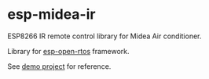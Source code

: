 # esp-midea-ir
ESP8266 IR remote control library for Midea Air conditioner.

Library for [esp-open-rtos](https://github.com/SuperHouse/esp-open-rtos) framework.

See [demo project](https://github/sheinz/esp-midea-ir-demo) for reference.
